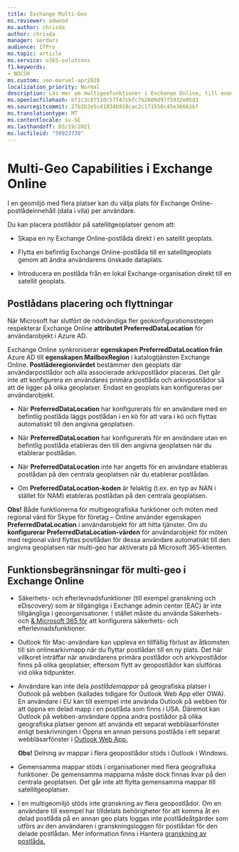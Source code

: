 ```yaml
---
title: Exchange Multi-Geo
ms.reviewer: adwood
ms.author: chrisda
author: chrisda
manager: serdars
audience: ITPro
ms.topic: article
ms.service: o365-solutions
f1.keywords:
- NOCSH
ms.custom: seo-marvel-apr2020
localization_priority: Normal
description: Läs mer om multigeofunktioner i Exchange Online, till exempel funktionsbegränsningar och postlådeplacering.
ms.openlocfilehash: bf1c3c8f510c57f47cbfc7b2609d97f5932e05d3
ms.sourcegitcommit: 27b2b2e5c41934b918cac2c171556c45e36661bf
ms.translationtype: MT
ms.contentlocale: sv-SE
ms.lasthandoff: 03/19/2021
ms.locfileid: "50923738"
---
```

# <a name="multi-geo-capabilities-in-exchange-online"></a>Multi-Geo Capabilities i Exchange Online

I en geomiljö med flera platser kan du välja plats för Exchange Online-postlådeinnehåll (data i vila) per användare.

Du kan placera postlådor på satellitgeoplatser genom att:

- Skapa en ny Exchange Online-postlåda direkt i en satellit geoplats.

- Flytta en befintlig Exchange Online-postlåda till en satellitgeoplats genom att ändra användarens önskade dataplats.

- Introducera en postlåda från en lokal Exchange-organisation direkt till en satellit geoplats.

## <a name="mailbox-placement-and-moves"></a>Postlådans placering och flyttningar

När Microsoft har slutfört de nödvändiga fler geokonfigurationsstegen respekterar Exchange Online **attributet PreferredDataLocation** för användarobjekt i Azure AD.

Exchange Online synkroniserar **egenskapen PreferredDataLocation från** Azure AD till **egenskapen MailboxRegion** i katalogtjänsten Exchange Online. **Postlåderegionvärdet** bestämmer den geoplats där användarpostlådor och alla associerade arkivpostlådor placeras. Det går inte att konfigurera en användares primära postlåda och arkivpostlådor så att de ligger på olika geoplatser. Endast en geoplats kan konfigureras per användarobjekt.

- När **PreferredDataLocation** har konfigurerats för en användare med en befintlig postlåda läggs postlådan i en kö för att vara i kö och flyttas automatiskt till den angivna geoplatsen.

- När **PreferredDataLocation** har konfigurerats för en användare utan en befintlig postlåda etableras den till den angivna geoplatsen när du etablerar postlådan.

- När **PreferredDataLocation** inte har angetts för en användare etableras postlådan på den centrala geoplatsen när du etablerar postlådan.

- Om **PreferredDataLocation-koden** är felaktig (t.ex. en typ av NAN i stället för NAM) etableras postlådan på den centrala geoplatsen.

**Obs!** Både funktionerna för multigeografiska funktioner och möten med regional värd för Skype för företag – Online använder egenskapen **PreferredDataLocation** i användarobjekt för att hitta tjänster. Om du **konfigurerar PreferredDataLocation-värden** för användarobjekt för möten med regional värd flyttas postlådan för dessa användare automatiskt till den angivna geoplatsen när multi-geo har aktiverats på Microsoft 365-klienten.

## <a name="feature-limitations-for-multi-geo-in-exchange-online"></a>Funktionsbegränsningar för multi-geo i Exchange Online

- Säkerhets- och efterlevnadsfunktioner (till exempel granskning och eDiscovery) som är tillgängliga i Exchange admin center (EAC) är inte tillgängliga i geoorganisationer. I stället måste du använda Säkerhets- och [& Microsoft 365 för](https://support.office.com/article/7e696a40-b86b-4a20-afcc-559218b7b1b8) att konfigurera säkerhets- och efterlevnadsfunktioner.

- Outlook för Mac-användare kan uppleva en tillfällig förlust av åtkomsten till sin onlinearkivmapp när du flyttar postlådan till en ny plats. Det här villkoret inträffar när användarens primära postlådor och arkivpostlådor finns på olika geoplatser, eftersom flytt av geopostlådor kan slutföras vid olika tidpunkter.

- Användare kan inte dela *postlådemappar* på geografiska platser i Outlook på webben (kallades tidigare för Outlook Web App eller OWA). En användare i EU kan till exempel inte använda Outlook på webben för att öppna en delad mapp i en postlåda som finns i USA. Däremot kan Outlook på webben-användare öppna andra postlådor på olika geografiska platser genom att använda ett separat webbläsarfönster enligt beskrivningen i Öppna en annan persons postlåda i ett separat webbläsarfönster i [Outlook Web App.](https://support.office.com/article/A909AD30-E413-40B5-A487-0EA70B763081#__toc372210362) 

  **Obs!** Delning av mappar i flera geopostlådor stöds i Outlook i Windows.

- Gemensamma mappar stöds i organisationer med flera geografiska funktioner. De gemensamma mapparna måste dock finnas kvar på den centrala geoplatsen. Det går inte att flytta gemensamma mappar till satellitgeoplatser.

- I en multigeomiljö stöds inte granskning av flera geopostlådor. Om en användare till exempel har tilldelats behörigheter för att komma åt en delad postlåda på en annan geo plats loggas inte postlådeåtgärder som utförs av den användaren i granskningsloggen för postlådan för den delade postlådan. Mer information finns i Hantera [granskning av postlåda.](../compliance/enable-mailbox-auditing.md?view=o365-worldwide)